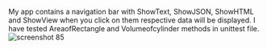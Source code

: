 My app contains a navigation bar with ShowText, ShowJSON, ShowHTML and ShowView when you click on them respective data will be displayed.
I have tested AreaofRectangle and Volumeofcylinder methods in unittest file.  
![screenshot 85](https://user-images.githubusercontent.com/42945795/52507881-6fbaca00-2bb8-11e9-854c-e513bd140997.png)